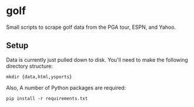 golf
====

Small scripts to scrape golf data from the PGA tour, ESPN, and Yahoo.


Setup
-----

Data is currently just pulled down to disk. You'll need to make the following
directory structure:

    mkdir {data,html,ysports}

Also, A number of Python packages are required:

    pip install -r requirements.txt
